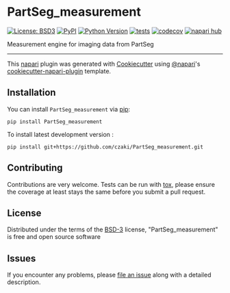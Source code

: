 # PartSeg_measurement

[![License: BSD3](https://img.shields.io/pypi/l/PartSeg_measurement.svg?color=green)](https://github.com/czaki/PartSeg_measurement/raw/main/LICENSE)
[![PyPI](https://img.shields.io/pypi/v/PartSeg_measurement.svg?color=green)](https://pypi.org/project/PartSeg_measurement)
[![Python Version](https://img.shields.io/pypi/pyversions/PartSeg_measurement.svg?color=green)](https://python.org)
[![tests](https://github.com/czaki/PartSeg_measurement/workflows/tests/badge.svg)](https://github.com/czaki/PartSeg_measurement/actions)
[![codecov](https://codecov.io/gh/czaki/PartSeg_measurement/branch/main/graph/badge.svg)](https://codecov.io/gh/czaki/PartSeg_measurement)
[![napari hub](https://img.shields.io/endpoint?url=https://api.napari-hub.org/shields/PartSeg_measurement)](https://napari-hub.org/plugins/PartSeg_measurement)

Measurement engine for imaging data from PartSeg

----------------------------------

This [napari] plugin was generated with [Cookiecutter] using [@napari]'s [cookiecutter-napari-plugin] template.

<!--
Don't miss the full getting started guide to set up your new package:
https://github.com/napari/cookiecutter-napari-plugin#getting-started

and review the napari docs for plugin developers:
https://napari.org/plugins/index.html
-->

## Installation

You can install `PartSeg_measurement` via [pip]:

    pip install PartSeg_measurement



To install latest development version :

    pip install git+https://github.com/czaki/PartSeg_measurement.git


## Contributing

Contributions are very welcome. Tests can be run with [tox], please ensure
the coverage at least stays the same before you submit a pull request.

## License

Distributed under the terms of the [BSD-3] license,
"PartSeg_measurement" is free and open source software

## Issues

If you encounter any problems, please [file an issue] along with a detailed description.

[napari]: https://github.com/napari/napari
[Cookiecutter]: https://github.com/audreyr/cookiecutter
[@napari]: https://github.com/napari
[MIT]: http://opensource.org/licenses/MIT
[BSD-3]: http://opensource.org/licenses/BSD-3-Clause
[GNU GPL v3.0]: http://www.gnu.org/licenses/gpl-3.0.txt
[GNU LGPL v3.0]: http://www.gnu.org/licenses/lgpl-3.0.txt
[Apache Software License 2.0]: http://www.apache.org/licenses/LICENSE-2.0
[Mozilla Public License 2.0]: https://www.mozilla.org/media/MPL/2.0/index.txt
[cookiecutter-napari-plugin]: https://github.com/napari/cookiecutter-napari-plugin

[file an issue]: https://github.com/czaki/PartSeg_measurement/issues

[napari]: https://github.com/napari/napari
[tox]: https://tox.readthedocs.io/en/latest/
[pip]: https://pypi.org/project/pip/
[PyPI]: https://pypi.org/
